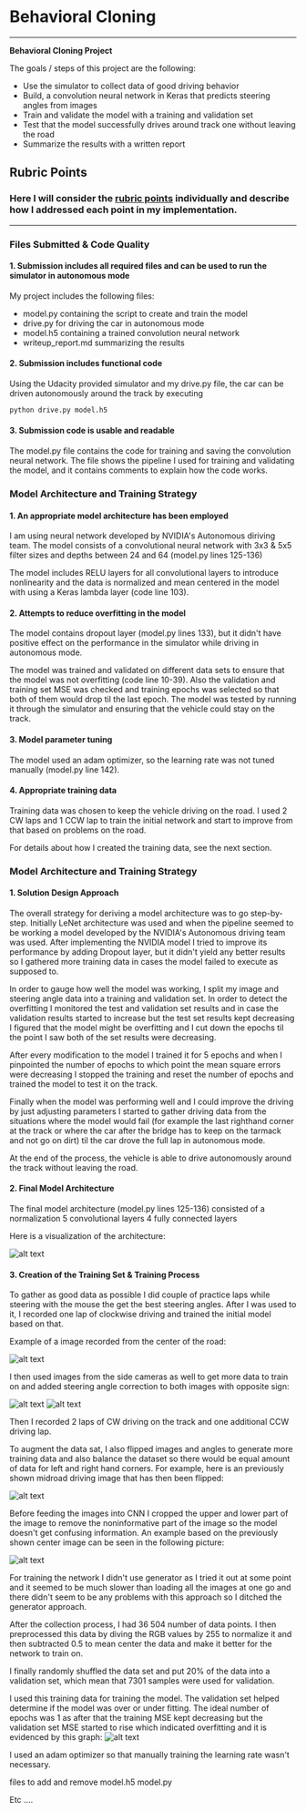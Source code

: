 # **Behavioral Cloning** 

---

**Behavioral Cloning Project**

The goals / steps of this project are the following:
* Use the simulator to collect data of good driving behavior
* Build, a convolution neural network in Keras that predicts steering angles from images
* Train and validate the model with a training and validation set
* Test that the model successfully drives around track one without leaving the road
* Summarize the results with a written report


[//]: # (Image References)

[image1]: ./report_material/cnn-architecture-624x890.png "NVIDIA Autonomous vehicle team's CNN architecture"
[image2]: ./report_material/center_2018_08_23_09_15_54_068.jpg "Midroad driving"
[image3]: ./report_material/left_2018_08_23_09_15_54_068.jpg "Left camera"
[image4]: ./report_material/right_2018_08_23_09_15_54_068.jpg "Right camera"
[image5]: ./report_material/center_flipped_2018_08_23_09_15_54_068.jpg "Midroad driving flipped"
[image6]: ./report_material/center_crop_2018_08_23_09_15_54_068.jpg "Midroad driving cropped"
[image7]: ./report_material/2_epochs_0,2steering.png "Validation vs training MSE"

## Rubric Points
### Here I will consider the [rubric points](https://review.udacity.com/#!/rubrics/432/view) individually and describe how I addressed each point in my implementation.  

---
### Files Submitted & Code Quality

#### 1. Submission includes all required files and can be used to run the simulator in autonomous mode

My project includes the following files:
* model.py containing the script to create and train the model
* drive.py for driving the car in autonomous mode
* model.h5 containing a trained convolution neural network 
* writeup_report.md summarizing the results

#### 2. Submission includes functional code
Using the Udacity provided simulator and my drive.py file, the car can be driven autonomously around the track by executing 
```sh
python drive.py model.h5
```

#### 3. Submission code is usable and readable

The model.py file contains the code for training and saving the convolution neural network. The file shows the pipeline I used for training and validating the model, and it contains comments to explain how the code works.

### Model Architecture and Training Strategy

#### 1. An appropriate model architecture has been employed

I am using neural network developed by NVIDIA's Autonomous diriving team. The model consists of a convolutional neural network with 3x3 & 5x5 filter sizes and depths between 24 and 64 (model.py lines 125-136) 

The model includes RELU layers for all convolutional layers to introduce nonlinearity and the data is normalized and mean centered in the model with using a Keras lambda layer (code line 103). 

#### 2. Attempts to reduce overfitting in the model

The model contains dropout layer (model.py lines 133), but it didn't have positive effect on the performance in the simulator while driving in autonomous mode. 

The model was trained and validated on different data sets to ensure that the model was not overfitting (code line 10-39). Also the validation and training set MSE was checked and training epochs was selected so that both of them would drop til the last epoch. The model was tested by running it through the simulator and ensuring that the vehicle could stay on the track.

#### 3. Model parameter tuning

The model used an adam optimizer, so the learning rate was not tuned manually (model.py line 142).

#### 4. Appropriate training data

Training data was chosen to keep the vehicle driving on the road. I used 2 CW laps and 1 CCW lap to train the initial network and start to improve from that based on problems on the road.

For details about how I created the training data, see the next section. 

### Model Architecture and Training Strategy

#### 1. Solution Design Approach

The overall strategy for deriving a model architecture was to go step-by-step. Initially LeNet architecture was used and when the pipeline seemed to be working a model developed by the NVIDIA's Autonomous driving team was used. After implementing the NVIDIA model I tried to improve its performance by adding Dropout layer, but it didn't yield any better results so I gathered more training data in cases the model failed to execute as supposed to.

In order to gauge how well the model was working, I split my image and steering angle data into a training and validation set. In order to detect the overfitting I monitored the test and validation set results and in case the validation results started to increase but the test set results kept decreasing I figured that the model might be overfitting and I cut down the epochs til the point I saw both of the set results were decreasing.
 
After every modification to the model I trained it for 5 epochs and when I pinpointed the number of epochs to which point the mean square errors were decreasing I stopped the training and reset the number of epochs and trained the model to test it on the track.

Finally when the model was performing well and I could improve the driving by just adjusting parameters I started to gather driving data from the situations where the model would fail (for example the last righthand corner at the track or where the car after the bridge has to keep on the tarmack and not go on dirt) til the car drove the full lap in autonomous mode.

At the end of the process, the vehicle is able to drive autonomously around the track without leaving the road.

#### 2. Final Model Architecture

The final model architecture (model.py lines 125-136) consisted of a
normalization
5 convolutional layers
4 fully connected layers

Here is a visualization of the architecture:

![alt text][image1]

#### 3. Creation of the Training Set & Training Process

To gather as good data as possible I did couple of practice laps while steering with the mouse the get the best steering angles. After I was used to it, I recorded one lap of clockwise driving and trained the initial model based on that.

Example of a image recorded from the center of the road:

![alt text][image2]

I then used images from the side cameras as well to get more data to train on and added steering angle correction to both images with opposite sign:

![alt text][image3]
![alt text][image4]


Then I recorded 2 laps of CW driving on the track and one additional CCW driving lap.

To augment the data sat, I also flipped images and angles to generate more training data and also balance the dataset so there would be equal amount of data for left and right hand corners. For example, here is an previously shown midroad driving image that has then been flipped:

![alt text][image5]

Before feeding the images into CNN I cropped the upper and lower part of the image to remove the noninformative part of the image so the model doesn't get confusing information. An example based on the previously shown center image can be seen in the following picture:

![alt text][image6]

For training the network I didn't use generator as I tried it out at some point and it seemed to be much slower than loading all the images at one go and there didn't seem to be any problems with this approach so I ditched the generator approach.

After the collection process, I had 36 504 number of data points. I then preprocessed this data by diving the RGB values by 255 to normalize it and then subtracted 0.5 to mean center the data and make it better for the network to train on.

I finally randomly shuffled the data set and put 20% of the data into a validation set, which mean that 7301 samples were used for validation. 

I used this training data for training the model. The validation set helped determine if the model was over or under fitting. The ideal number of epochs was 1 as after that the training MSE kept decreasing but the validation set MSE started to rise which indicated overfitting and it is evidenced by this graph:
![alt text][image7]

I used an adam optimizer so that manually training the learning rate wasn't necessary.


files to add and remove
model.h5
model.py


Etc ....
